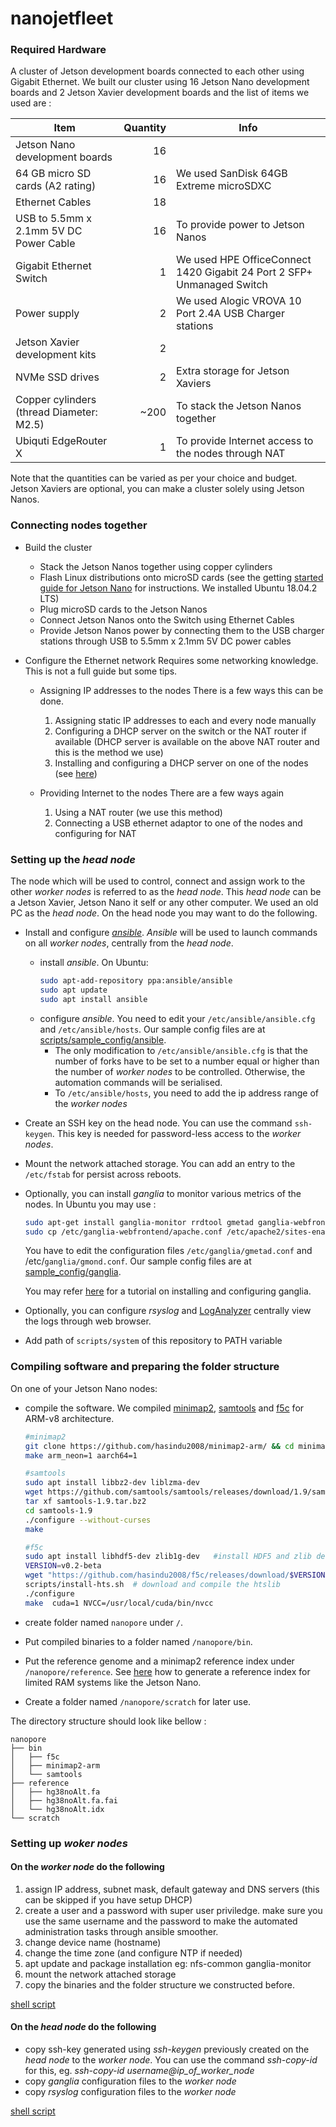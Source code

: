 # nanojetfleet

### Required Hardware

A cluster of Jetson development boards connected to each other using Gigabit Ethernet. We built our cluster using 16 Jetson Nano development boards and 2 Jetson Xavier development boards and the list of items we used are :

| Item                                    | Quantity      | Info                                    |
| -------------                           |-------------:|-------------                          |
| Jetson Nano development boards          |           16    |                                         |   
| 64 GB micro SD cards (A2 rating)        |           16    | We used SanDisk 64GB Extreme microSDXC  |
| Ethernet Cables                         |           18    |                                         |  
| USB to 5.5mm x 2.1mm 5V DC Power Cable  |           16    | To provide power to Jetson Nanos        |
| Gigabit Ethernet Switch                 |            1   |  We used HPE OfficeConnect 1420 Gigabit 24 Port 2 SFP+ Unmanaged Switch                                       |
| Power supply                            |            2   |  We used Alogic VROVA 10 Port 2.4A USB Charger stations                                        |
| Jetson Xavier development kits           |            2   |                                         |  
| NVMe SSD drives                         |            2   | Extra storage for Jetson Xaviers                                        |  
| Copper cylinders (thread Diameter: M2.5)                        |            ~200   |   To stack the Jetson Nanos together                                      |  
| Ubiquti EdgeRouter X                   |            1   |   To provide Internet access to the nodes through NAT                                    |  
Note that the quantities can be varied as per your choice and budget. Jetson Xaviers are optional, you can make a cluster solely using Jetson Nanos.

### Connecting nodes together

- Build the cluster
  - Stack the Jetson Nanos together using copper cylinders
  - Flash Linux distributions onto microSD cards (see the getting [started guide for Jetson Nano](https://developer.nvidia.com/embedded/learn/get-started-jetson-nano-devkit) for instructions. We installed Ubuntu 18.04.2 LTS)
  - Plug microSD cards to the Jetson Nanos
  - Connect Jetson Nanos onto the Switch using Ethernet Cables
  - Provide Jetson Nanos power by connecting them to the USB charger stations through USB to 5.5mm x 2.1mm 5V DC power cables


- Configure the Ethernet network
  Requires some networking knowledge. This is not a full guide but some tips.
  - Assigning IP addresses to the nodes
    There is a few ways this can be done.
    1. Assigning static IP addresses to each and every node manually
    2. Configuring a DHCP server on the switch or the NAT router if available (DHCP server is available on the above NAT router and this is the method we use)
    3. Installing and configuring a DHCP server on one of the nodes (see [here](https://www.tecmint.com/install-dhcp-server-in-ubuntu-debian/))

  - Providing Internet to the nodes
    There are a few ways again
    1. Using a NAT router (we use this method)
    2. Connecting a USB ethernet adaptor to one of the nodes and configuring for NAT


### Setting up the *head node*

The node which will be used to control, connect and assign work to the other *worker nodes* is referred to as the *head node*.  This *head node* can be a Jetson Xavier, Jetson Nano it self or any other computer. We used an old PC as the *head node*. On the head node you may want to do the following.

- Install and configure [*ansible*](https://docs.ansible.com/ansible/latest/index.html). *Ansible* will be used to launch commands on all *worker nodes*, centrally from the *head node*.
  - install *ansible*. On Ubuntu:
    ```bash
    sudo apt-add-repository ppa:ansible/ansible
    sudo apt update
    sudo apt install ansible
    ```
  - configure *ansible*.
    You need to edit your `/etc/ansible/ansible.cfg` and `/etc/ansible/hosts`. Our sample config files are at [scripts/sample_config/ansible](scripts/sample_config/ansible).
    - The only modification to `/etc/ansible/ansible.cfg` is that the number of forks have to be set to a number equal or higher than the number of *worker nodes* to be controlled. Otherwise, the automation commands will be serialised.
    - To `/etc/ansible/hosts`, you need to add the ip address range of the *worker nodes*


- Create an SSH key on the head node. You can use the command `ssh-keygen`. This key is needed for password-less access to the *worker nodes*.

- Mount the network attached storage. You can add an entry to the `/etc/fstab` for persist across reboots.

- Optionally, you can install *ganglia* to monitor various metrics of the nodes. In Ubuntu you may use :

  ```bash
  sudo apt-get install ganglia-monitor rrdtool gmetad ganglia-webfrontend
  sudo cp /etc/ganglia-webfrontend/apache.conf /etc/apache2/sites-enabled/ganglia.conf

  ```

  You have to edit the configuration files `/etc/ganglia/gmetad.conf`  and /etc/`ganglia/gmond.conf`. Our sample config files are at [sample_config/ganglia](sample_config/ganglia).

  You may refer [here](https://hostpresto.com/community/tutorials/how-to-install-and-configure-ganglia-monitor-on-ubuntu-16-04/) for a tutorial on installing and configuring ganglia.

- Optionally, you can configure *rsyslog* and [LogAnalyzer](https://loganalyzer.adiscon.com/) centrally view the logs through web browser.

- Add path of  `scripts/system` of this repository to PATH variable

### Compiling software and preparing the folder structure

On one of your Jetson Nano nodes:

- compile the software. We compiled [minimap2](https://github.com/lh3/minimap2), [samtools](http://www.htslib.org) and [f5c](https://github.com/hasindu2008/f5c) for ARM-v8 architecture.

  ```bash
  #minimap2
  git clone https://github.com/hasindu2008/minimap2-arm/ && cd minimap2-arm/
  make arm_neon=1 aarch64=1

  #samtools
  sudo apt install libbz2-dev liblzma-dev
  wget https://github.com/samtools/samtools/releases/download/1.9/samtools-1.9.tar.bz2
  tar xf samtools-1.9.tar.bz2
  cd samtools-1.9
  ./configure --without-curses
  make

  #f5c
  sudo apt install libhdf5-dev zlib1g-dev   #install HDF5 and zlib development libraries
  VERSION=v0.2-beta
  wget "https://github.com/hasindu2008/f5c/releases/download/$VERSION/f5c-$VERSION-release.tar.gz" && tar xvf f5c-$VERSION-release.tar.gz && cd f5c-$VERSION/
  scripts/install-hts.sh  # download and compile the htslib
  ./configure             
  make  cuda=1 NVCC=/usr/local/cuda/bin/nvcc
  ```

- create folder named `nanopore` under `/`.
- Put compiled binaries to a folder named `/nanopore/bin`.
- Put the reference genome and a minimap2 reference index under `/nanopore/reference`. See [here](https://github.com/hasindu2008/minimap2-arm/tree/master/misc/idxtools) how to generate a reference index for limited RAM systems like the Jetson Nano.
- Create a folder named `/nanopore/scratch` for later use.

The directory structure should look like bellow :

  ```
  nanopore
  ├── bin
  │   ├── f5c
  │   ├── minimap2-arm
  │   └── samtools
  ├── reference
  │   ├── hg38noAlt.fa
  │   ├── hg38noAlt.fa.fai
  │   └── hg38noAlt.idx
  └── scratch

  ```

### Setting up *woker nodes*

#### On the *worker node* do the following

  1. assign IP address, subnet mask, default gateway and DNS servers (this can be skipped if you have setup DHCP)
  2. create a user and a password with super user priviledge. make sure you use the same username and the password to make the automated administration tasks through ansible smoother.
  3. change device name (hostname)
  4. change the time zone (and configure NTP if needed)
  5. apt update and package installation  eg: nfs-common ganglia-monitor
  6. mount the network attached storage
  7. copy the binaries and the folder structure we constructed before.

  [shell script](scripts/new_workernode_setup/run_on_workernode.sh)  

#### On the *head node* do the following

  - copy ssh-key generated using *ssh-keygen* previously created on the *head node* to the *worker node*. You can use the command *ssh-copy-id* for this, eg. *ssh-copy-id username@ip_of_worker_node*
  - copy *ganglia* configuration files to the *worker node*
  - copy *rsyslog* configuration files to the *worker node*

  [shell script](scripts/new_workernode_setup/run_on_headnode.sh)  
